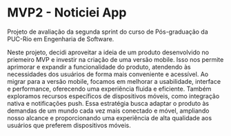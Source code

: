 # MVP2 - Noticiei App

Projeto de avaliação da segunda sprint do curso de Pós-graduação da PUC-Rio em Engenharia de Software.

Neste projeto, decidi aproveitar a ideia de um produto desenvolvido no priemeiro MVP e investir na criação de uma versão mobile. Isso nos permite aprimorar e expandir a funcionalidade do produto, atendendo às necessidades dos usuários de forma mais conveniente e acessível. Ao migrar para a versão mobile, focamos em melhorar a usabilidade, interface e performance, oferecendo uma experiência fluida e eficiente. Também exploramos recursos específicos de dispositivos móveis, como integração nativa e notificações push. Essa estratégia busca adaptar o produto às demandas de um mundo cada vez mais conectado e móvel, ampliando nosso alcance e proporcionando uma experiência de alta qualidade aos usuários que preferem dispositivos móveis.